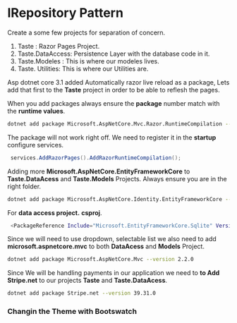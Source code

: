 # IRepository Pattern

Create a  some few projects for separation of concern. 

1. Taste : Razor Pages Project.
2. Taste.DataAccess: Persistence Layer with the database code in it.
3. Taste.Modeles : This is where our modeles lives.
4. Taste. Utilities: This is where our Utilities are.

Asp dotnet core 3.1 added Automatically razor live reload as a package, Lets add that first to the **Taste** project in order to be able to reflesh the pages.

When you add packages always ensure the **package** number match with the **runtime values**.

```bash
dotnet add package Microsoft.AspNetCore.Mvc.Razor.RuntimeCompilation --version 3.1.10
```

The package will not work right off. We need to register it in the **startup** configure services.

```csharp
 services.AddRazorPages().AddRazorRuntimeCompilation();
```

Adding more **Microsoft.AspNetCore.EntityFrameworkCore** to **Taste.DataAcess** and **Taste.Models** Projects. Always ensure you are in the right folder.

```bash
dotnet add package Microsoft.AspNetCore.Identity.EntityFrameworkCore --version 3.1.8
```

For **data access project.** **csproj**.

```bash
 <PackageReference Include="Microsoft.EntityFrameworkCore.Sqlite" Version="3.1.8" />
```

Since we will need to use dropdown, selectable list we also need to add **microsoft.aspnetcore.mvc** to both **DataAcess** and **Models** Project.

```bash
dotnet add package Microsoft.AspNetCore.Mvc --version 2.2.0
```

Since We will be handling payments in our application we need to **to Add Stripe.net** to our projects **Taste** and **Taste.DataAcess**.

```bash
dotnet add package Stripe.net --version 39.31.0
```

### Changin the Theme with Bootswatch


